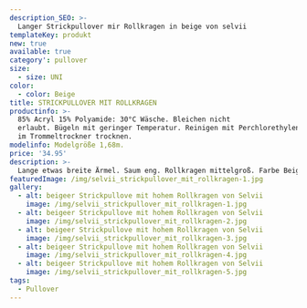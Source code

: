 ```yaml
---
description_SEO: >-
  Langer Strickpullover mir Rollkragen in beige von selvii
templateKey: produkt
new: true
available: true
category': pullover
size:
  - size: UNI
color:
  - color: Beige
title: STRICKPULLOVER MIT ROLLKRAGEN
productinfo: >-
  85% Acryl 15% Polyamide: 30°C Wäsche. Bleichen nicht
  erlaubt. Bügeln mit geringer Temperatur. Reinigen mit Perchlorethylen. Nicht
  im Trommeltrockner trocknen.
modelinfo: Modelgröße 1,68m.
price: '34.95'
description: >-
  Lange etwas breite Ärmel. Saum eng. Rollkragen mittelgroß. Farbe Beige. 
featuredImage: /img/selvii_strickpullover_mit_rollkragen-1.jpg
gallery:
  - alt: beigeer Strickpullove mit hohem Rollkragen von Selvii
    image: /img/selvii_strickpullover_mit_rollkragen-1.jpg
  - alt: beigeer Strickpullove mit hohem Rollkragen von Selvii
    image: /img/selvii_strickpullover_mit_rollkragen-2.jpg
  - alt: beigeer Strickpullove mit hohem Rollkragen von Selvii
    image: /img/selvii_strickpullover_mit_rollkragen-3.jpg
  - alt: beigeer Strickpullove mit hohem Rollkragen von Selvii
    image: /img/selvii_strickpullover_mit_rollkragen-4.jpg
  - alt: beigeer Strickpullove mit hohem Rollkragen von Selvii
    image: /img/selvii_strickpullover_mit_rollkragen-5.jpg
tags:
  - Pullover
---
```



